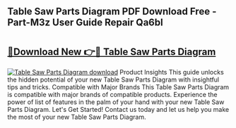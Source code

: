 ## Table Saw Parts Diagram PDF Download Free - Part-M3z User Guide Repair Qa6bl

# <h2><a href="http://dfirhw.blite.top/?on=Table+Saw+Parts+Diagram">🔗Download New 👉🔴 Table Saw Parts Diagram</a></h2>

[![Table Saw Parts Diagram download](https://i.imgur.com/lujVjoI.png)](http://dfirhw.blite.top/?on=Table+Saw+Parts+Diagram)
Product Insights This guide unlocks the hidden potential of your new Table Saw Parts Diagram with insightful tips and tricks. Compatible with Major Brands This Table Saw Parts Diagram is compatible with major brands of compatible products. Experience the power of list of features in the palm of your hand with your new Table Saw Parts Diagram. Let's Get Started! Contact us today and let us help you make the most of your new Table Saw Parts Diagram.
